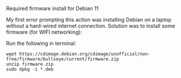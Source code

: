 Required firmware install for Debian 11

My first error prompting this action was installing Debian on a laptop without a hard-wired internet connection. Solution was to install some firmware (for WIFI networking):

Run the following in terminal:

```
wget https://cdimage.debian.org/cdimage/unofficial/non-free/firmware/bullseye/current/firmware.zip
unzip firmware.zip
sudo dpkg -i *.deb
```
